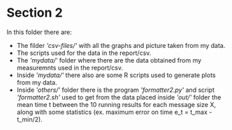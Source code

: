 # Section 2

In this folder there are:

* The filder *'csv-files/'* with all the graphs and picture taken from my data.
* The scripts used for the data in the report/csv.
* The *'mydata/'* folder where there are the data obtained from my measuremnts used in the report/csv.
* Inside *'mydata/'* there also are some R scripts used to generate plots from my data.
* Inside *'others/'* folder there is the program *'formatter2.py'* and script *'formatter2.sh'* used to get from the data placed inside *'out/'* folder the mean time t between the 10 running results for each message size X, along with some statistics (ex. maximum error on time e_t = t_max - t_min/2).

